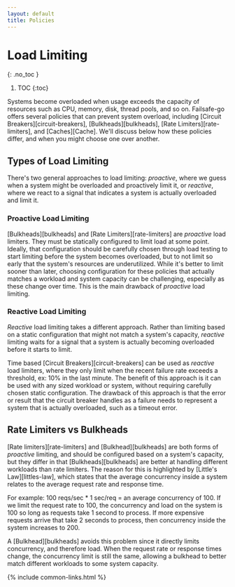 ```yaml
---
layout: default
title: Policies
---
```


# Load Limiting
{: .no_toc }

1. TOC
{:toc}

Systems become overloaded when usage exceeds the capacity of resources such as CPU, memory, disk, thread pools, and so on. Failsafe-go offers several policies that can prevent system overload, including [Circuit Breakers][circuit-breakers], [Bulkheads][bulkheads], [Rate Limiters][rate-limiters], and [Caches][Cache]. We'll discuss below how these policies differ, and when you might choose one over another.

## Types of Load Limiting

There's two general approaches to load limiting: *proactive*, where we guess when a system might be overloaded and proactively limit it, or *reactive*, where we react to a signal that indicates a system is actually overloaded and limit it.

### Proactive Load Limiting

[Bulkheads][bulkheads] and [Rate Limiters][rate-limiters] are *proactive* load limiters. They must be statically configured to limit load at some point. Ideally, that configuration should be carefully chosen through load testing to start limiting before the system becomes overloaded, but to not limit so early that the system's resources are underutilized. While it's better to limit sooner than later, choosing configuration for these policies that actually matches a workload and system capacity can be challenging, especially as these change over time. This is the main drawback of *proactive* load limiting.

### Reactive Load Limiting

*Reactive* load limiting takes a different approach. Rather than limiting based on a static configuration that might not match a system's capacity, *reactive* limiting waits for a signal that a system is actually becoming overloaded before it starts to limit.

Time based [Circuit Breakers][circuit-breakers] can be used as *reactive* load limiters, where they only limit when the recent failure rate exceeds a threshold, ex: 10% in the last minute. The benefit of this approach is it can be used with any sized workload or system, without requiring carefully chosen static configuration. The drawback of this approach is that the error or result that the circuit breaker handles as a failure needs to represent a system that is actually overloaded, such as a timeout error.

## Rate Limiters vs Bulkheads

[Rate limiters][rate-limiters] and [Bulkhead][bulkheads] are both forms of *proactive* limiting, and should be configured based on a system's capacity, but they differ in that [Bulkheads][bulkheads] are better at handling different workloads than rate limiters. The reason for this is highlighted by [Little's Law][littles-law], which states that the average concurrency inside a system relates to the average request rate and response time.

For example: 100 reqs/sec * 1 sec/req = an average concurrency of 100. If we limit the request rate to 100, the concurrency and load on the system is 100 so long as requests take 1 second to process. If more expensive requests arrive that take 2 seconds to process, then concurrency inside the system increases to 200.

A [Bulkhead][bulkheads] avoids this problem since it directly limits concurrency, and therefore load. When the request rate or response times change, the concurrency limit is still the same, allowing a bulkhead to better match different workloads to some system capacity.

{% include common-links.html %}